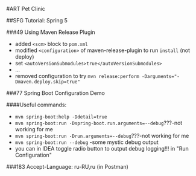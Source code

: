 #ART Pet Clinic

##SFG Tutorial: Spring 5

###49 Using Maven Release Plugin
- added `<scm>` block to `pom.xml`
- modified `<configuration>` of maven-release-plugin to run `install` (not deploy)
- set `<autoVersionSubmodules>true</autoVersionSubmodules>` 
- ...
- removed configuration to try `mvn release:perform -Darguments="-Dmaven.deploy.skip=true"` 

###77 Spring Boot Configuration Demo

####Useful commands:

- `mvn spring-boot:help -Ddetail=true`
- `mvn spring-boot:run -Dspring-boot.run.arguments=--debug`???-not working for me
- `mvn spring-boot:run -Drun.arguments=--debug`???-not working for me
- `mvn spring-boot:run --debug` -some mystic debug output
- you can in IDEA toggle radio button to output debug logging!!! in "Run Configuration" 

###183 Accept-Language: ru-RU,ru (in Postman)
